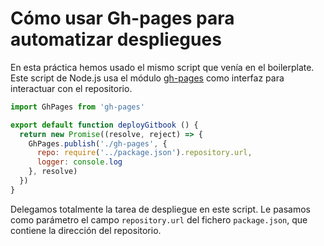 Cómo usar Gh-pages para automatizar despliegues
====================================

En esta práctica hemos usado el mismo script que venía en el boilerplate. Este script de Node.js usa el módulo [gh-pages](https://www.npmjs.com/package/gh-pages) como interfaz para interactuar con el repositorio.

```javascript
import GhPages from 'gh-pages'

export default function deployGitbook () {
  return new Promise((resolve, reject) => {
    GhPages.publish('./gh-pages', {
      repo: require('../package.json').repository.url,
      logger: console.log
    }, resolve)
  })
}
```

Delegamos totalmente la tarea de despliegue en este script. Le pasamos como parámetro el campo `repository.url` del fichero `package.json`, que contiene la dirección del repositorio.